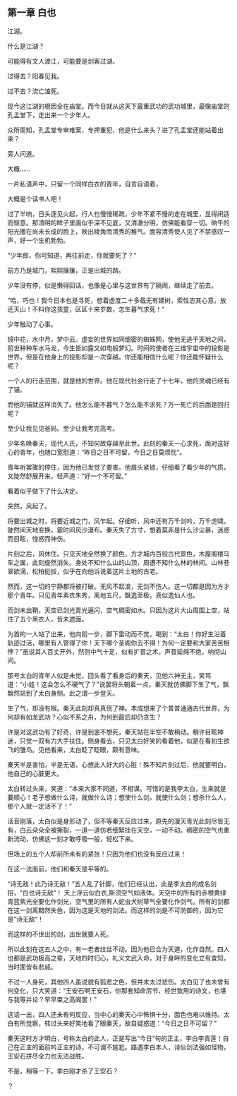 



## 第一章 白也

江湖。

什么是江湖？

可能得有文人渡江，可能要是剑客过湖。

过得去？阳春见我。

过不去？流亡溘死。

现今这江湖的根因全在庙堂。而今日就从这天下最重武功的武功城里，最像庙堂的孔孟堂下，走出来一个少年人。



众所周知，孔孟堂专审难案，专押重犯，他是什么来头？进了孔孟堂还能站着出来？

旁人问道。



大概......

一片私语声中，只留一个同样白衣的青年，自言自语着，

大概是个读书人吧！



过了半响，日头逐见火起，行人也慢慢稀疏，少年不紧不慢的走在城里，显得闲适而惬意。那清明的眸子里面似乎深不见底，又清澈分明，仿佛能看穿一切。晌午的阳光撒在尚未长成的脸上，映出棱角而清秀的稚气。面容清秀使人见了不禁感叹一声，好一个生机勃勃。

”少年郎，你可知道，再往前走，你就要死了？“

前方乃是城门，熙熙攘攘，正是出城的路。

少年没有停，似是懒得回话，也像是心里与这世界有了隔阂，继续走了前去。



“哈，巧也！我今日本也是寻死，想着虚度二十多载无有建树，索性恣其心意，放还天山！不料你这孩童，区区十来岁数，怎生暮气求死！“

少年触动了心事。

镜中花，水中月，梦中云。虚妄的世界如同细密的蜘蛛网，使他无逃于天地之间，前世种种车水马龙，今生皆如露又如电般梦幻。时间的使者在三维宇宙中的投影是世界，但是在他身上的投影却是一次穿越。你还能相信什么呢？你还能怀疑什么呢？

一个人的行走范围，就是他的世界。他在现代社会行走了十七年，他的灵魂已经有了锚。

而他的锚就这样消失了。他怎么能不暮气？怎么能不求死？万一死亡的后面是回归呢？

至少让我见见爸妈。至少让我考完高考。



少年名唤秦天，现代人氏，不知何故穿越至此世。此刻的秦天一心求死，面对这好心的青年，也随口宽慰道：“昨日之日不可留，今日之日莫烦忧”。

青年听罢骤的停住，因为他已发觉了要害。他眉头紧锁，仔细看了看少年的气质，又陡然舒展开来，轻声道：“好一个不可留。”

看着似乎做下了什么决定。



突然，风起了。

将要出城之时，将要近城之门，风乍起。仔细听，风中还有万千剑吟，万千虎啸。陡然间天地变换，霎时间风沙漫布。秦天失了方寸，想着莫非是什么沙尘暴，迷惑而目眩，惶惑而神伤。

片刻之后，风休住。只见天地全然换了颜色，方才城内百般古代景色，木屋阁楼马车之属，此刻旋然消失。身处不知什么山的山顶，周遭不知什么林的林间。山林苍翠欲滴，松柏挺拔，似乎在向他诉说着这片土地的古老。

然而，这一切的宁静都将被打破。无风不起浪，无剑不伤人。这一切都是因为方才那个青年。只见青年素衣朱秀，离地五尺，飘逸至极，真似逸仙人也。

而剑未出鞘，天空已剑光青光遍闪，空气稠密如水。只因为这片大山周围上空，站住了五个黑衣人，皆未遮面。

为首的一人站了出来，他向前一步，脚下雷动而不觉，喝到：“太白！你好生沿着轨迹过活，哪里有人管得了你！天下哪个圣阁你去不得！为何一定要和大家苦苦相悖？”虽说其人百丈开外，然则中气十足，似有扩音之术，声音延绵不绝，响彻山间。

那号太白的青年人似是未觉，回头看了看身后的秦天，见他六神无主，笑骂道：“小娃！这会怎么不硬气了？”说罢将头朝着一点，秦天就仿佛脚下生了气，飘飘然站到了太白身侧。此之谓一步登天。

生了气，却没有根。秦天此刻却真真慌了神。本成想来了个普普通通古代世界，为何却有如龙武功？心似不系之舟，为何到最后却仍贪生？

许是对这武功有了好奇，许是到底不想死，秦天站在半空不敢稍动。稍许目眩神迷，只觉一双有力大手扶住。侧身看去，只见太白好笑的看着他，似是在看初生欲飞的雏鸟。见他看来，太白眨了眨眼，颇有意味。



秦天半是害怕，半是无语，心想此人好大的心脏！殊不知片刻过后，他就要明白，他自己的心脏更大。

太白转过头来，笑道：“本来大家不同道，不相谋。可惜的是我李太白，生来就是要顺心！老子想做什么诗，就做什么诗；想使什么剑，就使什么剑；想杀什么人，那个人就一定活不了！”

话音刚落，太白似是身形动了，但不等秦天反应过来，原先的漫天青光此刻尽皆无有，白云朵朵全被撕裂，一道一道仿若细絮挂在天空，一动不动。稠密的空气也重新流动，仿佛这一刻才敢呼吸一般，轻松下来。

但场上的五个人却前所未有的紧张！只因为他们也没有反应过来！

在这一法面前，他们和秦天是平等的。

“诗无敌！此乃诗无敌！”五人乱了针脚，他们已经认出，此是李太白的成名剑招，“白也诗无敌”！ 天上浮云似白衣,斯须空气如液体。天空中的所有的赤橙黄绿青蓝紫光全要化作剑光，空气里的所有人蛇虫犬树草气全要化作剑气。所有的剑都在这一剑离黯然失色，因为这是天地的剑法。而这样的剑是不可防御的，因为它是”诗无敌“！

而这样的不世出的剑，出世就要人死。

所以此刻在这五人之中，有一老者纹丝不动。因为他已合为天道，化作自然。四人也都是武功极高之辈，天地四时归心，礼义文武入命，对于身畔的变化立有查知，当时面皆有悲戚。

不过一人身死，其他四人虽说貌有狐悲之色，但并未太过悲伤。太白见了也未曾有何变化，只大笑道：“王安石啊王安石，你那套知命厉节、经世致用的诗文，也堪与我等并论？早早束之高阁罢！”

这话一出，四人还未有何反应，当中心的秦天心中怖惧十分，面色也难以维持。太白有所觉察，转过头来好笑地看了眼秦天，故自疑惑道：“今日之日不可留？”

秦天这时方才明白，号称太白的此人，正是写出“今日”句的正主，李白李青莲！自己在正主的面前吟正主的诗，不可谓不尴尬。路遇李白本人，诗仙剑法强如怪物，王安石拼尽全力也无法战胜。

不是，稍等一下，李白刚才杀了王安石？

？







